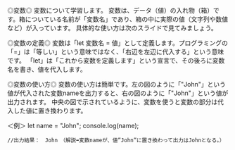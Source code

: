 ◎変数◎
変数について学習します。
変数は、データ（値）の入れ物（箱）です。箱についている名前が「変数名」であり、箱の中に実際の値（文字列や数値など）が入っています。
具体的な使い方は次のスライドで見てみましょう。

◎変数の定義◎
変数は「let 変数名 = 値」として定義します。プログラミングの「=」は「等しい」という意味ではなく、「右辺を左辺に代入する」という意味です。
「let」は「これから変数を定義します」という宣言で、その後ろに変数名を書き、値を代入します。

◎変数の使い方◎
変数の使い方は簡単です。左の図のように「"John"」という値が代入された変数nameを出力すると、右の図のように「"John"」という値が出力されます。
中央の図で示されているように、変数を使うと変数の部分は代入した値に置き換わります。

＜例＞
let name = "John";
console.log(name);

    //出力結果：　John　（解説➡変数nameが、値”John”に置き換わって出力はJohnとなる。）

